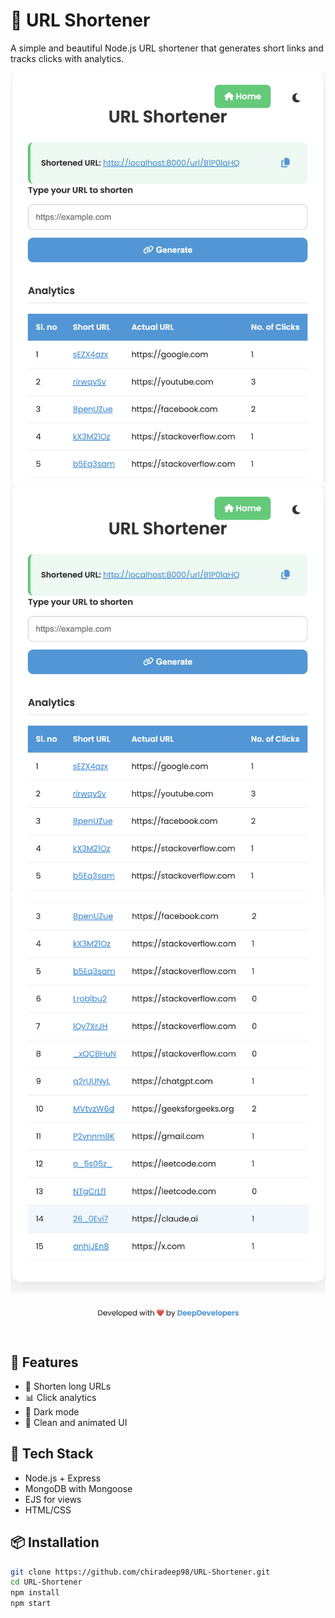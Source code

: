 # 🔗 URL Shortener

A simple and beautiful Node.js URL shortener that generates short links and tracks clicks with analytics.

![screenshot](./public/preview.png)
![screenshot](./public/preview1.png)
![screenshot](./public/preview2.png)

## 🚀 Features
- 🔗 Shorten long URLs
- 📊 Click analytics
- 🌙 Dark mode
- 🎨 Clean and animated UI

## 🧰 Tech Stack
- Node.js + Express
- MongoDB with Mongoose
- EJS for views
- HTML/CSS

## 📦 Installation

```bash
git clone https://github.com/chiradeep98/URL-Shortener.git
cd URL-Shortener
npm install
npm start
